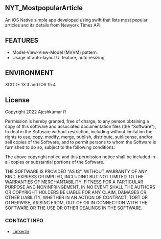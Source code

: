 ## NYT_MostpopularArticle

An iOS Native simple app developed using swift that lists most popular articles and its details from  Newyork Times API

## FEATURES

* Model-View-View-Model (MVVM) pattern.
* Usage of auto-layout UI feature, auto resizing 

## ENVIRONMENT
 XCODE 13.3 and IOS 15.4


## License

Copyright 2022 Ajeshkumar R

Permission is hereby granted, free of charge, to any person obtaining a copy of this software and associated documentation files (the "Software"), to deal in the Software without restriction, including without limitation the rights to use, copy, modify, merge, publish, distribute, sublicense, and/or sell copies of the Software, and to permit persons to whom the Software is furnished to do so, subject to the following conditions:

The above copyright notice and this permission notice shall be included in all copies or substantial portions of the Software.

THE SOFTWARE IS PROVIDED "AS IS", WITHOUT WARRANTY OF ANY KIND, EXPRESS OR IMPLIED, INCLUDING BUT NOT LIMITED TO THE WARRANTIES OF MERCHANTABILITY, FITNESS FOR A PARTICULAR PURPOSE AND NONINFRINGEMENT. IN NO EVENT SHALL THE AUTHORS OR COPYRIGHT HOLDERS BE LIABLE FOR ANY CLAIM, DAMAGES OR OTHER LIABILITY, WHETHER IN AN ACTION OF CONTRACT, TORT OR OTHERWISE, ARISING FROM, OUT OF OR IN CONNECTION WITH THE SOFTWARE OR THE USE OR OTHER DEALINGS IN THE SOFTWARE.

### CONTACT INFO
* [Linkedin](https://www.linkedin.com/in/ajeshkumar-r-ba411432)

